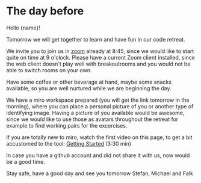 # The day before

Hello {name}!

Tomorrow we will get together to learn and have fun in our code retreat.

We invite you to join us in [zoom](https://us02web.zoom.us/j/89931437006?pwd=VXcxblhEZExKa2lLQ2NXVnBQOENEUT09) already at 8:45, since we would like to start quite on time at 9 o'clock. Please have a current Zoom client installed, since the web client doesn't play well with breakoutrooms and you would not be able to switch rooms on your own. 

Have some coffee or other beverage at hand, maybe some snacks available, so you are well nurtured while we are beginning the day.

We have a miro workspace prepared (you will get the link tomorrow in the morning), where you can place a personal picture of you or another type of identifying image. Having a picture of you available would be awesome, since we would like to use those as avatars throughout the retreat for example to find working pairs for the excercises.

If you are totally new to miro, watch the first video on this page, to get a bit accustomed to the tool:
[Getting Started](https://help.miro.com/hc/en-us/articles/360017571954-How-to-start-collaboration-with-Miro) (3:30 min)

In case you have a github account and did not share it with us, now would be a good time.

Stay safe, have a good day and see you tomorrow
Stefan, Michael and Falk
